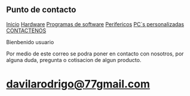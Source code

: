 
## Punto de contacto

[Inicio](index.md)  [Hardware](./hardware.md) [Programas de software](./software.md) [Perifericos](./perifericos.md) [PC´s personalizadas](./personalizado.md)  [CONTACTENOS](./contacto.md)

Bienbenido usuario

Por medio de este correo se podra poner en contacto con nosotros, por alguna duda, pregunta o cotisacion de algun producto.

# davilarodrigo@77gmail.com
